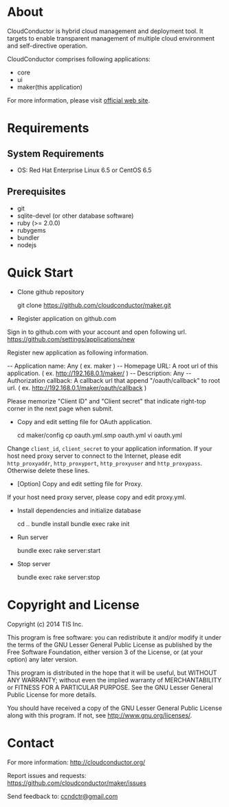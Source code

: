 About
=====

CloudConductor is hybrid cloud management and deployment tool.
It targets to enable transparent management of multiple cloud environment
and self-directive operation.

CloudConductor comprises following applications:

- core
- ui
- maker(this application)

For more information, please visit [official web site](http://cloudconductor.org/).


Requirements
============

System Requirements
-------------------

- OS: Red Hat Enterprise Linux 6.5 or CentOS 6.5

Prerequisites
-------------

- git
- sqlite-devel (or other database software)
- ruby (>= 2.0.0)
- rubygems
- bundler
- nodejs


Quick Start
===========

- Clone github repository

    git clone https://github.com/cloudconductor/maker.git

- Register application on github.com

Sign in to github.com with your account and open following url.
https://github.com/settings/applications/new

Register new application as following information.

-- Application name: Any ( ex. maker )
-- Homepage URL: A root url of this application. ( ex. http://192.168.0.1/maker/ )
-- Description: Any
-- Authorization callback: A callback url that append "/oauth/callback" to root url. ( ex. http://192.168.0.1/maker/oauth/callback )

Please memorize "Client ID" and "Client secret" that indicate right-top corner in the next page when submit.

- Copy and edit setting file for OAuth application.

    cd maker/config
    cp oauth.yml.smp oauth.yml
    vi oauth.yml

Change `client_id`, `client_secret` to your application information.
If your host need proxy server to connect to the Internet, please edit `http_proxyaddr`, `http_proxyport`, `http_proxyuser` and `http_proxypass`. Otherwise delete these lines.

- [Option] Copy and edit setting file for Proxy.

If your host need proxy server, please copy and edit proxy.yml.

- Install dependencies and initialize database

    cd ..
    bundle install
    bundle exec rake init

- Run server

    bundle exec rake server:start

- Stop server

    bundle exec rake server:stop


Copyright and License
=====================

Copyright (c) 2014 TIS Inc.

This program is free software: you can redistribute it and/or modify
it under the terms of the GNU Lesser General Public License as published by
the Free Software Foundation, either version 3 of the License, or
(at your option) any later version.

This program is distributed in the hope that it will be useful,
but WITHOUT ANY WARRANTY; without even the implied warranty of
MERCHANTABILITY or FITNESS FOR A PARTICULAR PURPOSE.  See the
GNU Lesser General Public License for more details.

You should have received a copy of the GNU Lesser General Public License
along with this program.  If not, see <http://www.gnu.org/licenses/>.


Contact
=======

For more information: <http://cloudconductor.org/>

Report issues and requests: <https://github.com/cloudconductor/maker/issues>

Send feedback to: <ccndctr@gmail.com>
